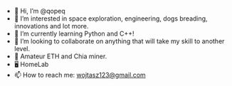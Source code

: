 - 👋 Hi, I’m @qopeq
- 👀 I’m interested in space exploration, engineering, dogs breading, innovations and lot more.
- 🌱 I’m currently learning Python and C++!
- 💞️ I’m looking to collaborate on anything that will take my skill to another level.
- 💱 Amateur ETH and Chia miner.
- 🖥️ HomeLab
- 📫 How to reach me: wojtasz123@gmail.com

<!---
qopeq/qopeq is a ✨ special ✨ repository because its `README.md` (this file) appears on your GitHub profile.
You can click the Preview link to take a look at your changes.
--->
